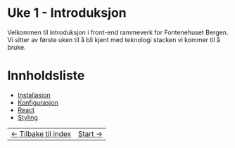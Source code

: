 # Uke 1 - Introduksjon
Velkommen til introduksjon i front-end rammeverk for Fontenehuset Bergen. Vi sitter av første uken til å bli kjent med teknologi stacken vi kommer til å bruke.

# Innholdsliste
- [Installasjon](./1_installation.md)
- [Konfigurasjon](./2_configuration.md)
- [React](./3_react.md)
- [Styling](./4_styling.md)

<table width="100%">
  <tr>
    <td><a href="../README.md">← Tilbake til index</a></td>
    <td align="right"><a href="1_installation.md">Start →</a></td>
  </tr>
</table>